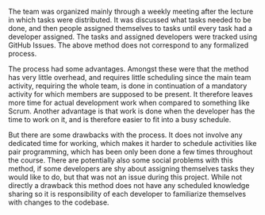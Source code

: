 The team was organized mainly through a weekly meeting after the lecture in which tasks were distributed. It was discussed what tasks needed to be done, and then people assigned themselves to tasks until every task had a developer assigned. The tasks and assigned developers were tracked using GitHub Issues. The above method does not correspond to any formalized process. 

The process had some advantages. Amongst these were that the method has very little overhead, and requires little scheduling since the main team activity, requiring the whole team, is done in continuation of a mandatory activity for which members are supposed to be present. It therefore leaves more time for actual development work when compared to something like Scrum. Another advantage is that work is done when the developer has the time to work on it, and is therefore easier to fit into a busy schedule. 

But there are some drawbacks with the process. It does not involve any dedicated time for working, which makes it harder to schedule activities like pair programming, which has been only been done a few times throughout the course. There are potentially also some social problems with this method, if some developers are shy about assigning themselves tasks they would like to do, but that was not an issue during this project. While not directly a drawback this method does not have any scheduled knowledge sharing so it is responsibility of each developer to familiarize themselves with changes to the codebase.
